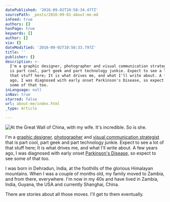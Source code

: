 ```yaml
---
datePublished: '2016-09-02T10:58:34.477Z'
sourcePath: _posts/2016-09-01-about-me.md
inFeed: true
authors: []
hasPage: true
keywords: []
author: []
via: {}
dateModified: '2016-09-02T10:58:33.797Z'
title: ''
publisher: {}
description: >-
  I'm a graphic designer, photographer and visual communication strategist that
  is part cool, part geek and part technology junkie. Expect to see a lot of
  that stuff here; It is what drives me, and what I'll write about. A few years
  ago, I was diagnosed with early onset Parkinson's Disease, so expect to see
  some of that too.
inLanguage: null
inNav: true
starred: false
url: about-me/index.html
_type: Article

---
```

![At the Great Wall of China, with my wife. It's incredible. So is she.](https://the-grid-user-content.s3-us-west-2.amazonaws.com/d61c68bc-00b4-4a18-8d6a-5146025c8fad.jpg)

I'm a [graphic designer][0], [photographer][1] and [visual communication strategist ][2]that is part cool, part geek and part technology junkie. Expect to see a lot of that stuff here; It is what drives me, and what I'll write about. A few years ago, I was diagnosed with early onset [Parkinson's Disease,][3] so expect to see some of that too.

I was born in Dehradun, India, at the foothills of the glorious Himalayan mountains. When I was a couple of months old, my family moved to Zambia, and from there, everywhere. I'm now in my 40s and have lived in Zambia, India, Guyana, the USA and currently Shanghai, China.

There are stories about all those moves. I'll get to them eventually.

[0]: https://thegrid.ai/andymalhan/ive-been-interested-in-design-and-communication-for-as-long
[1]: http://www.andymalhan.com/
[2]: http://www.jcurve.in/
[3]: https://www.michaeljfox.org/